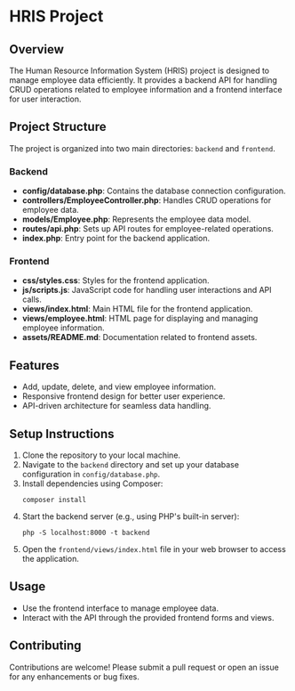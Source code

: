 # HRIS Project

## Overview
The Human Resource Information System (HRIS) project is designed to manage employee data efficiently. It provides a backend API for handling CRUD operations related to employee information and a frontend interface for user interaction.

## Project Structure
The project is organized into two main directories: `backend` and `frontend`.

### Backend
- **config/database.php**: Contains the database connection configuration.
- **controllers/EmployeeController.php**: Handles CRUD operations for employee data.
- **models/Employee.php**: Represents the employee data model.
- **routes/api.php**: Sets up API routes for employee-related operations.
- **index.php**: Entry point for the backend application.

### Frontend
- **css/styles.css**: Styles for the frontend application.
- **js/scripts.js**: JavaScript code for handling user interactions and API calls.
- **views/index.html**: Main HTML file for the frontend application.
- **views/employee.html**: HTML page for displaying and managing employee information.
- **assets/README.md**: Documentation related to frontend assets.

## Features
- Add, update, delete, and view employee information.
- Responsive frontend design for better user experience.
- API-driven architecture for seamless data handling.

## Setup Instructions
1. Clone the repository to your local machine.
2. Navigate to the `backend` directory and set up your database configuration in `config/database.php`.
3. Install dependencies using Composer:
   ```
   composer install
   ```
4. Start the backend server (e.g., using PHP's built-in server):
   ```
   php -S localhost:8000 -t backend
   ```
5. Open the `frontend/views/index.html` file in your web browser to access the application.

## Usage
- Use the frontend interface to manage employee data.
- Interact with the API through the provided frontend forms and views.

## Contributing
Contributions are welcome! Please submit a pull request or open an issue for any enhancements or bug fixes.